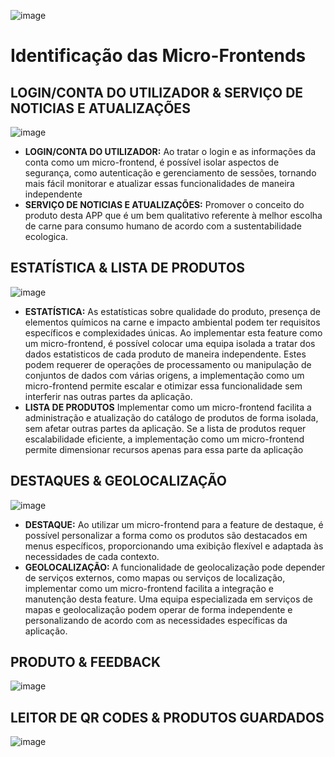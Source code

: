 ![image](https://github.com/PauloRTC/Grup-47-QRmeat/assets/162343860/8159e131-87cf-47f7-bf75-748dc1b7d47c)
# Identificação das Micro-Frontends
## LOGIN/CONTA DO UTILIZADOR     &    SERVIÇO DE NOTICIAS E ATUALIZAÇÕES
![image](https://github.com/PauloRTC/Grup-47-QRmeat/assets/162343860/cdbe47da-e498-4a86-8661-18372e9aebc1)
- **LOGIN/CONTA DO UTILIZADOR:**
Ao tratar o login e as informações da conta como um micro-frontend, é possível isolar aspectos
de segurança, como autenticação e gerenciamento de sessões, tornando mais fácil monitorar e 
atualizar essas funcionalidades de maneira independente
- **SERVIÇO DE NOTICIAS E ATUALIZAÇÕES:**
Promover o conceito do produto desta APP que é um bem qualitativo referente à melhor escolha de carne para consumo humano de acordo com a sustentabilidade ecologica.
## ESTATÍSTICA    &    LISTA DE PRODUTOS 
![image](https://github.com/PauloRTC/Grup-47-QRmeat/assets/162343860/e4707219-d5a8-451c-a18c-396f6b739ba4)
- **ESTATÍSTICA:**
As estatísticas sobre qualidade do produto, presença de elementos químicos na carne e impacto ambiental podem ter 
requisitos específicos e complexidades únicas. Ao implementar esta feature como um micro-frontend, é possível colocar 
uma equipa isolada a tratar dos dados estatisticos de cada produto de maneira independente. Estes podem requerer de operações  de processamento ou manipulação de conjuntos de dados com várias origens, a implementação como um micro-frontend permite escalar e otimizar essa funcionalidade sem interferir nas outras partes da aplicação.
- **LISTA DE PRODUTOS**
Implementar como um micro-frontend facilita a administração e atualização do catálogo de produtos de forma isolada, 
sem afetar outras partes da aplicação. Se a lista de produtos requer escalabilidade eficiente, a implementação como
um micro-frontend permite dimensionar recursos apenas para essa parte da aplicação
## DESTAQUES & GEOLOCALIZAÇÃO
![image](https://github.com/PauloRTC/Grup-47-QRmeat/assets/162343860/b08c09a9-c35c-4e84-bf03-46f5d5d5d3a4)
- **DESTAQUE:**
Ao utilizar um micro-frontend para a feature de destaque, é possível personalizar a forma 
como os produtos são destacados em menus específicos, proporcionando uma exibição flexível e
adaptada às necessidades de cada contexto.
- **GEOLOCALIZAÇÃO:**
A funcionalidade de geolocalização pode depender de serviços externos, como mapas ou serviços de localização,
implementar como um micro-frontend facilita a integração e manutenção desta feature. Uma equipa especializada
em serviços de mapas e geolocalização podem operar de forma independente e personalizando de acordo com as necessidades específicas da aplicação.
## PRODUTO & FEEDBACK
![image](https://github.com/PauloRTC/Grup-47-QRmeat/assets/162343860/d91bd3f0-2c7c-4eb1-a950-0b5b3ea24a53)
## LEITOR DE QR CODES & PRODUTOS GUARDADOS
![image](https://github.com/PauloRTC/Grup-47-QRmeat/assets/162343860/4fe934e5-7ebf-456e-a5de-afc0376c8f3a)
